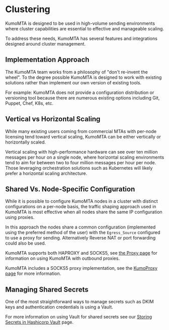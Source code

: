 # Clustering

KumoMTA is designed to be used in high-volume sending environments where cluster capabilities are essential to effective and manageable scaling.

To address these needs, KumoMTA has several features and integrations designed around cluster management.

## Implementation Approach

The KumoMTA team works from a philosophy of "don't re-invent the wheel". To the degree possible KumoMTA is designed to work with existing solutions rather than implement our own version of existing tools. 

For example: KumoMTA does not provide a configuration distribution or versioning tool because there are numerous existing options including Git, Puppet, Chef, K8s, etc.

## Vertical vs Horizontal Scaling

While many existing users coming from commercial MTAs with per-node licensing tend toward vertical scaling, KumoMTA can be either vertically or horizontally scaled.

Vertical scaling with high-performance hardware can see over ten million messages per hour on a single node, where horizontal scaling environments tend to aim for between two to four million messages per hour per node. Those leveraging orchestration solutions such as Kubernetes will likely prefer a horizontal scaling architecture.

## Shared Vs. Node-Specific Configuration

While it is possible to configure KumoMTA nodes in a cluster with distinct configurations on a per-node basis, the traffic shaping approach used in KumoMTA is most effective when all nodes share the same IP configuration using proxies.

In this approach the nodes share a common configuration (implemented using the preferred method of the user) with the `Egress_Source` configured to use a proxy for sending. Alternatively Reverse NAT or port forwarding could also be used.

KumoMTA supports both HAPROXY and SOCKS5, see [the Proxy page](../operation/proxy.md) for information on using KumoMTA with outbound proxies.

KumoMTA includes a SOCKS5 proxy implementation, see the [KumoProxy page](../operation/kumo-proxy.md) for more information.

## Managing Shared Secrets

One of the most straightforward ways to manage secrets such as DKIM keys and authentication credentials is using a Vault.

For more information on using Vault for shared secrets see our [Storing Secrets in Hashicorp Vault](../policy/hashicorp_vault.md) page.